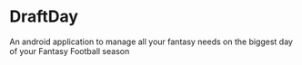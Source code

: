 DraftDay
========

An android application to manage all your fantasy needs on the biggest day of your Fantasy Football season
